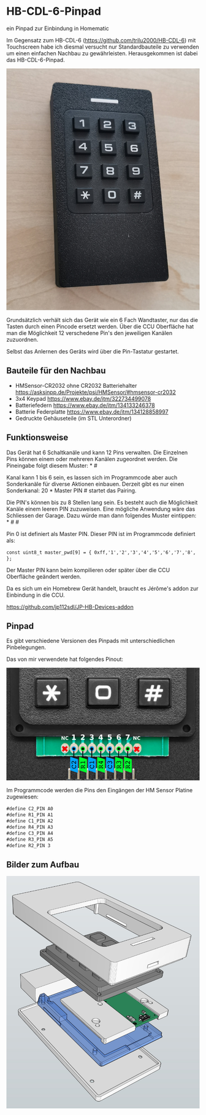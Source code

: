 # HB-CDL-6-Pinpad
ein Pinpad zur Einbindung in Homematic

Im Gegensatz zum HB-CDL-6 (https://github.com/trilu2000/HB-CDL-6) mit Touchscreen habe ich diesmal versucht nur Standardbauteile zu verwenden um einen einfachen Nachbau zu gewährleisten.
Herausgekommen ist dabei das HB-CDL-6-Pinpad.

![Gerätebild](/Pictures/pinpad-small.png)

Grundsätzlich verhält sich das Gerät wie ein 6 Fach Wandtaster, nur das die Tasten durch einen Pincode ersetzt werden.
Über die CCU Oberfläche hat man die Möglichkeit 12 verschedene Pin's den jeweiligen Kanälen zuzuordnen.

Selbst das Anlernen des Geräts wird über die Pin-Tastatur gestartet.

## Bauteile für den Nachbau
* HMSensor-CR2032 ohne CR2032 Batteriehalter https://asksinpp.de/Projekte/psi/HMSensor/#hmsensor-cr2032
* 3x4 Keypad https://www.ebay.de/itm/322734499078
* Batteriefedern https://www.ebay.de/itm/134133246378
* Batterie Federplatte https://www.ebay.de/itm/134128858997
* Gedruckte Gehäuseteile (im STL Unterordner) 

## Funktionsweise
Das Gerät hat 6 Schaltkanäle und kann 12 Pins verwalten. Die Einzelnen Pins können einem oder mehreren Kanälen zugeordnet werden.
Die Pineingabe folgt diesem Muster:
<Kanal> * <PIN> #

Kanal kann 1 bis 6 sein, es lassen sich im Programmcode aber auch Sonderkanäle für diverse Aktionen einbauen.
Derzeit gibt es nur einen Sonderkanal:
20 * Master PIN # startet das Pairing.

Die PIN's können bis zu 8 Stellen lang sein. Es besteht auch die Möglichkeit Kanäle einem leeren PIN zuzuweisen.
Eine mögliche Anwendung wäre das Schliessen der Garage.
Dazu würde man dann folgendes Muster eintippen:
<Kanal> * #
<Kanal> #
  
Pin 0 ist definiert als Master PIN. Dieser PIN ist im Programmcode definiert als: 
```
const uint8_t master_pwd[9] = { 0xff,'1','2','3','4','5','6','7','8', };
```
Der Master PIN kann beim kompilieren oder später über die CCU Oberfläche geändert werden.

Da es sich um ein Homebrew Gerät handelt, braucht es Jérôme's addon zur Einbindung in die CCU.

 https://github.com/jp112sdl/JP-HB-Devices-addon
 
## Pinpad

Es gibt verschiedene Versionen des Pinpads mit unterschiedlichen Pinbelegungen.

 Das von mir verwendete hat folgendes Pinout:

![Keypad Pinout](/Pictures/keypad-pinout.jpg)

Im Programmcode werden die Pins den Eingängen der HM Sensor Platine zugewiesen:
```
#define C2_PIN A0
#define R1_PIN A1
#define C1_PIN A2
#define R4_PIN A3
#define C3_PIN A4
#define R3_PIN A5
#define R2_PIN 3
```

## Bilder zum Aufbau

![Pinpad exploded view](/Pictures/exploded-view.png)


